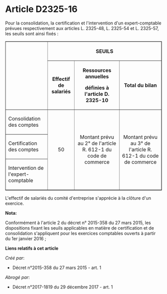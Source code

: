 # Article D2325-16

Pour la consolidation, la certification et l'intervention d'un expert-comptable prévues respectivement aux articles L.
2325-48, L. 2325-54 et L. 2325-57, les seuils sont ainsi fixés : 

<table border="1" width="680">
  <tbody>
    <tr>
      <th rowspan="2">
      </th><th colspan="3">

SEUILS 

</th>
    </tr>
    <tr>
      <th>

Effectif de salariés 

</th>
      <th>

Ressources annuelles 

définies à l'article D. 2325-10 

</th>
      <th>

Total du bilan 

</th>
    </tr>
    <tr>
      <td>

Consolidation des comptes 

</td>
      <td align="center" valign="middle" rowspan="3">

50 

</td>
      <td align="center" valign="middle" rowspan="3">

Montant prévu au 2° de l'article R. 612-1 du code de commerce 

</td>
      <td align="center" rowspan="3" valign="middle">

Montant prévu au 3° de l'article R. 612-1 du code de commerce 

</td>
    </tr>
    <tr>
      <td>

Certification des comptes 

</td>
    </tr>
    <tr>
      <td>

Intervention de l'expert-comptable 

</td>
    </tr>
  </tbody>
</table>

L'effectif de salariés du comité d'entreprise s'apprécie à la clôture d'un exercice.

**Nota:**

Conformément à l'article 2 du décret n° 2015-358 du 27 mars 2015, les dispositions fixant les seuils applicables en matière
de certification et de consolidation s'appliquent pour les exercices comptables ouverts à partir du 1er janvier 2016 ;

**Liens relatifs à cet article**

_Créé par_:

  - Décret n°2015-358 du 27 mars 2015 - art. 1

_Abrogé par_:

  - Décret n°2017-1819 du 29 décembre 2017 - art. 1
